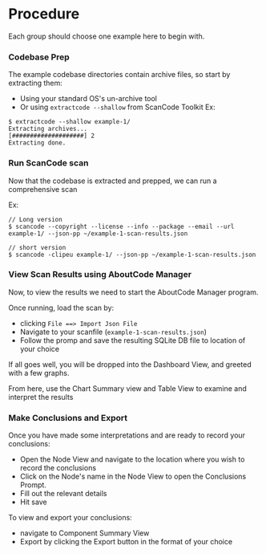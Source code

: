 # Procedure
Each group should choose one example here to begin with. 

### Codebase Prep
The example codebase directories contain archive files, so start by extracting them:
  * Using your standard OS's un-archive tool
  * Or using `extractcode --shallow` from ScanCode Toolkit
Ex:
```
$ extractcode --shallow example-1/
Extracting archives...
[####################] 2
Extracting done.
```

### Run ScanCode scan
Now that the codebase is extracted and prepped, we can run a comprehensive scan

Ex:
```
// Long version
$ scancode --copyright --license --info --package --email --url example-1/ --json-pp ~/example-1-scan-results.json

// short version
$ scancode -clipeu example-1/ --json-pp ~/example-1-scan-results.json
```

### View Scan Results using AboutCode Manager
Now, to view the results we need to start the AboutCode Manager program.

Once running, load the scan by:
  * clicking `File ==> Import Json File`
  * Navigate to your scanfile (`example-1-scan-results.json`)
  * Follow the promp and save the resulting SQLite DB file to location of your choice

If all goes well, you will be dropped into the Dashboard View, and greeted with a few graphs.

From here, use the Chart Summary view and Table View to examine and interpret the results

### Make Conclusions and Export
Once you have made some interpretations and are ready to record your conclusions:
  * Open the Node View and navigate to the location where you wish to record the conclusions
  * Click on the Node's name in the Node View to open the Conclusions Prompt.
  * Fill out the relevant details 
  * Hit save

To view and export your conclusions:
  * navigate to Component Summary View
  * Export by clicking the Export button in the format of your choice
